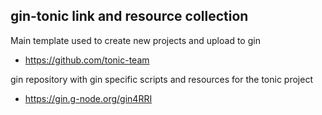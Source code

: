 ## gin-tonic link and resource collection

Main template used to create new projects and upload to gin
- https://github.com/tonic-team

gin repository with gin specific scripts and resources for the tonic project
- https://gin.g-node.org/gin4RRI

